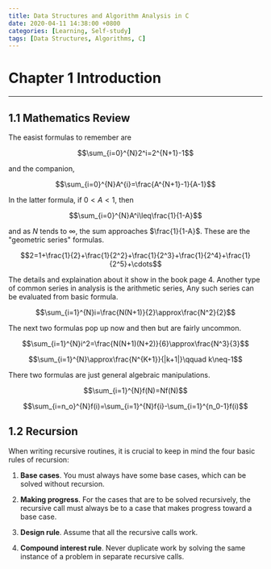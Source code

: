 ```yaml
---
title: Data Structures and Algorithm Analysis in C
date: 2020-04-11 14:38:00 +0800
categories: [Learning, Self-study]
tags: [Data Structures, Algorithms, C]
---
```

# Chapter 1 Introduction
***
## 1.1 Mathematics Review

The easist  formulas to remember are

$$\sum_{i=0}^{N}2^i=2^{N+1}-1$$

and the companion,

$$\sum_{i=0}^{N}A^{i}=\frac{A^{N+1}-1}{A-1}$$

In the latter formula, if $0<A<1$, then

$$\sum_{i=0}^{N}A^i\leq\frac{1}{1-A}$$

and as $N$ tends to $\infty$, the sum approaches $\frac{1}{1-A}$. These are the "geometric series" formulas.

 

$$2=1+\frac{1}{2}+\frac{1}{2^2}+\frac{1}{2^3}+\frac{1}{2^4}+\frac{1}{2^5}+\cdots$$

The details and explaination about it show in the book page 4. Another type of common series in analysis is the arithmetic series, Any such series can be evaluated from basic formula.

$$\sum_{i=1}^{N}i=\frac{N(N+1)}{2}\approx\frac{N^2}{2}$$

The next two formulas pop up now and then but are fairly uncommon.

$$\sum_{i=1}^{N}i^2=\frac{N(N+1)(N+2)}{6}\approx\frac{N^3}{3}$$

$$\sum_{i=1}^{N}\approx\frac{N^{K+1}}{|k+1|}\qquad k\neq-1$$

There two formulas are just general algebraic manipulations.

$$\sum_{i=1}^{N}f(N)=Nf(N)$$

$$\sum_{i=n_o}^{N}f(i)=\sum_{i=1}^{N}f{i}-\sum_{i=1}^{n_0-1}f(i)$$ 

## 1.2 Recursion

When writing recursive routines, it is crucial to keep in mind the four basic rules of recursion:    

1. **Base cases**. You must always have some base cases, which can be solved without recursion.

2. **Making progress**. For the cases that are to be solved recursively, the recursive call must always be to a case that makes progress toward a base case.

3. **Design rule**. Assume that all the recursive calls work.

4. **Compound interest rule**. Never duplicate work by solving the same instance of a problem in separate recursive calls.